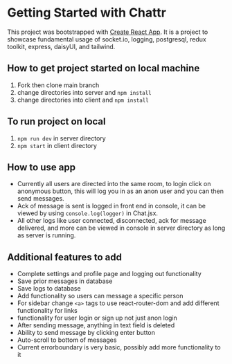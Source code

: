 # Getting Started with Chattr

This project was bootstrapped with [Create React App](https://github.com/facebook/create-react-app). It is a project to showcase fundamental usage of socket.io, logging, postgresql, redux toolkit, express, daisyUI, and tailwind. 

## How to get project started on local machine

  1.    Fork then clone main branch
  2.    change directories into server and ```npm install```
  3.    change directories into client and ```npm install```

## To run project on local
1. ```npm run dev``` in server directory
2.  ```npm start``` in client directory 

## How to use app
- Currently all users are directed into the same room, to login click on anonymous button, this will log you in as an anon user and you can then send messages.
- Ack of message is sent is logged in front end in console, it can be viewed by using ```console.log(logger)``` in Chat.jsx.
- All other logs like user connected, disconnected, ack for message delivered, and more can be viewed in console in server directory as long as server is running.

## Additional features to add
- Complete settings and profile page and logging out functionality
- Save prior messages in database
- Save logs to database
- Add functionality so users can message a specific person
- For sidebar change ```<a>``` tags to use react-router-dom and add different functionality for links
- functionality for user login or sign up not just anon login
- After sending message, anything in text field is deleted
- Ability to send message by clicking enter button
- Auto-scroll to bottom of messages
- Current errorboundary is very basic, possibly add more functionality to it
